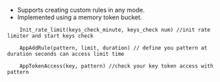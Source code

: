* Supports creating custom rules in any mode.
* Implemented using a memory token bucket.

```golang
	Init_rate_limit(keys_check_minute, keys_check num) //init rate limiter and start keys check

	AppAddRule(pattern, limit, duration) // define you pattern at duration seconds can access limit time

	AppTokenAccess(key, pattern) //check your key token access with pattern
```
